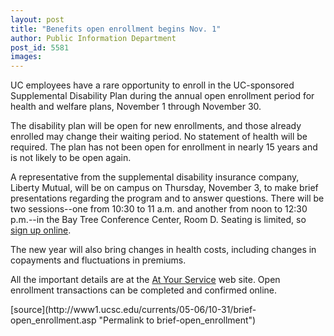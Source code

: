 ```yaml
---
layout: post
title: "Benefits open enrollment begins Nov. 1"
author: Public Information Department
post_id: 5581
images:
---
```


<a name="content" id="content"></a>
<p>
  UC employees have a rare opportunity to enroll in the UC-sponsored Supplemental Disability Plan during the annual open enrollment period for health and welfare plans, November 1 through November 30.
</p>
<p>
  The disability plan will be open for new enrollments, and those already enrolled may change their waiting period. No statement of health will be required. The plan has not been open for enrollment in nearly 15 years and is not likely to be open again.
</p>
<p>
  A representative from the supplemental disability insurance company, Liberty Mutual, will be on campus on Thursday, November 3, to make brief presentations regarding the program and to answer questions. There will be two sessions--one from 10:30 to 11 a.m. and another from noon to 12:30 p.m.--in the Bay Tree Conference Center, Room D. Seating is limited, so <a href="http://bas.ucsc.edu/events">sign up online</a>.
</p>
<p>
  The new year will also bring changes in health costs, including changes in copayments and fluctuations in premiums.
</p>
<p>
  All the important details are at the <a href="http://atyourservice.ucop.edu/">At Your Service</a> web site. Open enrollment transactions can be completed and confirmed online.
</p>
[source](http://www1.ucsc.edu/currents/05-06/10-31/brief-open_enrollment.asp "Permalink to brief-open_enrollment")

